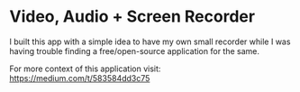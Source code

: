 # Video, Audio + Screen Recorder

I built this app with a simple idea to have my own small recorder while I was having trouble finding a free/open-source application for the same.

For more context of this application visit: https://medium.com/t/583584dd3c75
